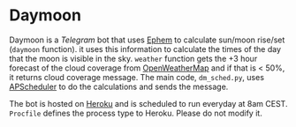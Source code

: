 # Daymoon
Daymoon is a _Telegram_ bot that uses [Ephem](https://rhodesmill.org/pyephem/) 
to calculate sun/moon rise/set (`daymoon` function). it uses this information 
to calculate the times of the day that the moon is visible in the sky.
`weather` function gets the +3 hour forecast of the cloud coverage from 
[OpenWeatherMap](https://openweathermap.org) and if that is < 50%, it returns cloud 
coverage message.
The main code, `dm_sched.py`, uses [APScheduler](https://apscheduler.readthedocs.io/en/latest/)
to do the calculations and sends the message.

The bot is hosted on [Heroku](https://heroku.com/) and is scheduled to run 
everyday at 8am CEST.
`Procfile` defines the process type to Heroku. Please do not modify it.

